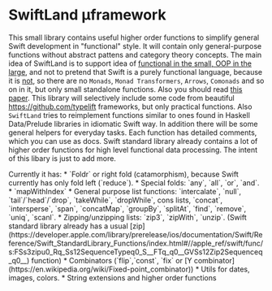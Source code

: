 # SwiftLand µframework

This small library contains useful higher order functions to simplify general Swift development in "functional" style. It will contain only general-purpose functions without abstract pattens and category theory concepts. The main idea of SwiftLand is to support idea of [functional in the small, OOP in the large](http://www.johndcook.com/blog/2009/03/23/functional-in-the-small-oo-in-the-large/), and not to pretend that Swift is a purely functional language, because it is [not](https://en.wikipedia.org/wiki/Referential_transparency), so there are no `Monads`, `Monad Transformers`, `Arrows`, `Comonads` and so on in it, but only small standalone functions. Also you should read [this paper](https://queue.acm.org/detail.cfm?id=2611829).
This library will selectively include some code from beautiful https://github.com/typelift frameworks, but only practical functions. Also `SwiftLand` tries to reimplement functions similar to ones found in Haskell Data/Prelude libraries in idiomatic Swift way. In addition there will be some general helpers for everyday tasks. Each function has detailed comments, which you can use as docs. Swift standard library already contains a lot of higher order functions for high level functional data processing. The intent of this libary is just to add more.
<p> Currently it has:
* `Foldr` or right fold (catamorphism), because Swift currently has only fold left (`reduce`).
* Special folds: `any`, `all`, `or`, `and`.
* `mapWithIndex`
* General purpose list functions: `intercalate`, `null`, `tail`/`head`/`drop`, `takeWhile`, `dropWhile`, cons lists, `concat`, `intersperse`, `span`, `concatMap`, `groupBy`, `splitAt`, `find`, `remove`, `uniq`, `scanl`.
* Zipping/unzipping lists: `zip3`, `zipWith`, `unzip`. (Swift standard library already has a usual [zip](https://developer.apple.com/library/prerelease/ios/documentation/Swift/Reference/Swift_StandardLibrary_Functions/index.html#//apple_ref/swift/func/s:FSs3zipu0_Rq_Ss12SequenceTypeq0_S__FTq_q0__GVSs12Zip2Sequenceq_q0__) function)
* Combinators (`flip`,`const`, `fix` or [Y combinator](https://en.wikipedia.org/wiki/Fixed-point_combinator))
* Utils for dates, images, colors.
* String extensions and higher order functions
